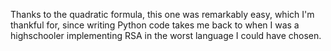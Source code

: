 Thanks to the quadratic formula, this one was remarkably easy, which I'm thankful for, since writing Python code takes me back to when I was a highschooler implementing RSA in the worst language I could have chosen.
